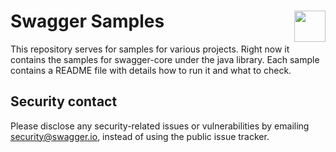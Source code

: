 # Swagger Samples <img src="https://raw.githubusercontent.com/swagger-api/swagger.io/wordpress/images/assets/SW-logo-clr.png" height="50" align="right">
 
This repository serves for samples for various projects. Right now it contains the samples for swagger-core under
the java library. Each sample contains a README file with details how to run it and what to check.

## Security contact

Please disclose any security-related issues or vulnerabilities by emailing [security@swagger.io](mailto:security@swagger.io), instead of using the public issue tracker.
